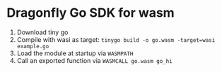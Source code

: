 # Dragonfly Go SDK for wasm

1. Download tiny go
2. Compile with wasi as target: `tinygo build -o go.wasm -target=wasi example.go`
3. Load the module at startup via `WASMPATH`
4. Call an exported function via `WASMCALL go.wasm go_hi`
